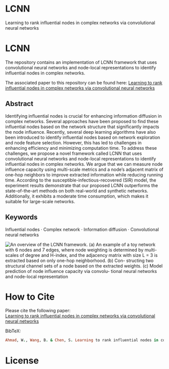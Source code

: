 # LCNN
Learning to rank influential nodes in complex networks via convolutional neural networks

 

# LCNN
 
The repository contains an implementation of LCNN framework that uses convolutional neural networks and node-local representations to identify influential nodes in complex networks.

The associated paper to this repository can be found here:
<a href="https://rdcu.be/dAfVw" > Learning to rank influential nodes in complex networks via convolutional neural networks </a> 

## Abstract
Identifying influential nodes is crucial for enhancing information diffusion in complex networks. Several approaches have
been proposed to find these influential nodes based on the network structure that significantly impacts the node influence.
Recently, several deep learning algorithms have also been introduced to identify influential nodes based on network exploration
and node feature selection. However, this has led to challenges in enhancing efficiency and minimizing computation time. To
address these challenges, we propose a novel framework called LCNN that uses convolutional neural networks and node-local
representations to identify influential nodes in complex networks. We argue that we can measure node influence capacity
using multi-scale metrics and a node’s adjacent matrix of one-hop neighbors to improve extracted information while reducing
running time. According to the susceptible-infectious-recovered (SIR) model, the experiment results demonstrate that our
proposed LCNN outperforms the state-of-the-art methods on both real-world and synthetic networks. Additionally, it exhibits
a moderate time consumption, which makes it suitable for large-scale networks.


## Keywords
 Influential nodes · Complex network · Information diffusion · Convolutional neural networks
 
 
![An overview of the LCNN framework. (a) An example of a toy
network with 6 nodes and 7 edges, where node weighting is determined
by multi-scales of degree and H-index, and the adjacency matrix with
size L = 3 is extracted based on only one-hop neighborhood. (b) Con-
structing two structural channel sets of a node based on the extracted
weights. (c) Model prediction of node influence capacity via convolu-
tional neural networks and node-local representation](https://github.com/User2021-ai/LCNN/blob/main/LCNN%20framework%20.svg)




# How to Cite
Please cite the following paper:<br>
<a href="https://rdcu.be/dAfVw" > Learning to rank influential nodes in complex networks via convolutional neural networks </a> 
 

BibTeX:

 ```ruby
Ahmad, W., Wang, B. & Chen, S. Learning to rank influential nodes in complex networks via convolutional neural networks. Appl Intell (2024). https://doi.org/10.1007/s10489-024-05336-x

```

 # License

 
 
 
 
 



